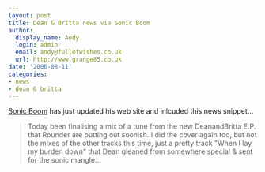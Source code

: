 ```yaml
---
layout: post
title: Dean & Britta news via Sonic Boom
author:
  display_name: Andy
  login: admin
  email: andy@fullofwishes.co.uk
  url: http://www.grange85.co.uk
date: '2006-08-11'
categories:
- news
- dean & britta
---
```

[Sonic Boom](https://web.archive.org/web/20060811+/http://www.sonic-boom.info/news.php) has just updated his web site
and inlcuded this news snippet...

> Today been finalising a mix of a tune from the new DeanandBritta E.P. that
Rounder are putting out soonish. I did the cover again too, but not the mixes
of the other tracks this time, just a pretty track "When I lay my burden down"
that Dean gleaned from somewhere special & sent for the sonic mangle...


